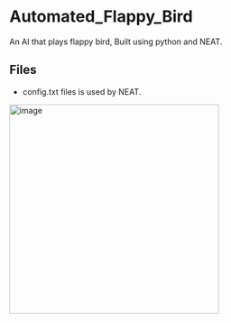 # Automated_Flappy_Bird
An AI that plays flappy bird, Built using python and NEAT.

## Files
- config.txt files is used by NEAT.

<img width="371" alt="image" src="https://github.com/MazenTayseer/Automated_Flappy_Bird/assets/101992888/577c1c58-da5b-4d00-8b0b-0b50e18f3343">
